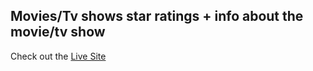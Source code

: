 ## Movies/Tv shows star ratings + info about the movie/tv show
Check out the [Live Site](https://avalos010.github.io/movie-search/)
